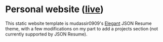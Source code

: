 # Personal website ([live](http://liannsun.com))

This static website template is mudassir0909's [Elegant](https://github.com/mudassir0909/jsonresume-theme-elegant) JSON Resume theme, with a few modifications on my part to add a projects section (not currently supported by JSON Resume).
